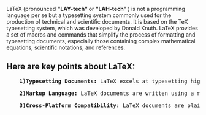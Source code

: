 LaTeX (pronounced <b> "LAY-tech" </b> or <b> "LAH-tech" </b>) is not a programming language per se but a typesetting system commonly used for the production of technical and scientific documents. 
It is based on the TeX typesetting system, which was developed by Donald Knuth. 
LaTeX provides a set of macros and commands that simplify the process of formatting and typesetting documents, especially those containing complex mathematical equations, scientific notations, and references.
## Here are key points about LaTeX:
<pre>
    <b>1)Typesetting Documents:</b> LaTeX excels at typesetting high-quality documents, particularly those with mathematical and scientific content. It is widely used in academia, research, and publishing for the production of articles, reports, theses, and books.

    <b>2)Markup Language:</b> LaTeX documents are written using a markup language, where the content is described with plain text along with markup commands. Users focus on the content structure, and LaTeX takes care of formatting, making it particularly useful for large and complex documents.

    <b>3)Cross-Platform Compatibility:</b> LaTeX documents are plain text and can be edited with any text editor. LaTeX distributions are available for various operating systems, including Windows, macOS, and Linux, ensuring cross-platform compatibility.
</pre>
